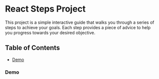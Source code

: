 # React Steps Project

This project is a simple interactive guide that walks you through a series of steps to achieve your goals. Each step provides a piece of advice to help you progress towards your desired objective.

## Table of Contents
- [Demo](#demo)

### Demo